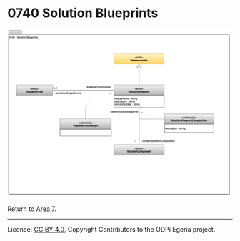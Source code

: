 <!-- SPDX-License-Identifier: CC-BY-4.0 -->
<!-- Copyright Contributors to the ODPi Egeria project 2020. -->

# 0740 Solution Blueprints



![UML](0740-Solution-Blueprints.png#pagewidth)


Return to [Area 7](Area-7-models.md).


----
License: [CC BY 4.0](https://creativecommons.org/licenses/by/4.0/),
Copyright Contributors to the ODPi Egeria project.
